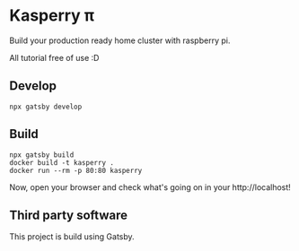 # Kasperry π

Build your production ready home cluster with raspberry pi.

All tutorial free of use :D


## Develop

`npx gatsby develop`


## Build

```
npx gatsby build
docker build -t kasperry .
docker run --rm -p 80:80 kasperry
```

Now, open your browser and check what's going on in your http://localhost!

## Third party software

This project is build using Gatsby.

